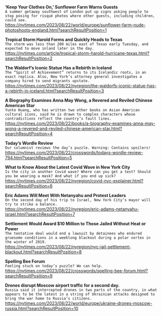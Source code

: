 **‘Keep Your Clothes On,’ Sunflower Farm Warns Guests**\
`A summer getaway southwest of London put up signs asking people to stop posing for risqué photos where other guests, including children, could see.`\
https://nytimes.com/2023/08/22/world/europe/sunflower-farm-nude-photoshoots-england.html?searchResultPosition=1

**Tropical Storm Harold Forms and Quickly Heads to Texas**\
`The storm was less than 200 miles east of Texas early Tuesday, and expected to move inland later in the day.`\
https://nytimes.com/article/tropical-storm-harold-hurricane-texas.html?searchResultPosition=2

**The Waldorf’s Iconic Statue Has a Rebirth in Iceland**\
`The “Spirit of Achievement” returns to its Icelandic roots, in an exact replica. Also, New York’s attorney general investigates a company hired to send migrants upstate.`\
https://nytimes.com/2023/08/22/nyregion/the-waldorfs-iconic-statue-has-a-rebirth-in-iceland.html?searchResultPosition=3

**A Biography Examines Anna May Wong, a Revered and Reviled Chinese American Star**\
`Yunte Huang, who has written two other books on Asian American cultural icons, said he is drawn to complex characters whose contradictions reflect the country’s fault lines.`\
https://nytimes.com/2023/08/22/books/a-biography-examines-anna-may-wong-a-revered-and-reviled-chinese-american-star.html?searchResultPosition=4

**Today’s Wordle Review**\
`Our columnist reviews the day’s puzzle. Warning: Contains spoilers!`\
https://nytimes.com/2023/08/22/crosswords/todays-wordle-review-794.html?searchResultPosition=5

**What to Know About the Latest Covid Wave in New York City**\
`Is the city in another Covid wave? Where can you get a test? Should you be wearing a mask? And what if you end up sick?`\
https://nytimes.com/2023/08/22/nyregion/covid-nyc-explainer.html?searchResultPosition=6

**Eric Adams Will Meet With Netanyahu and Protest Leaders**\
`On the second day of his trip to Israel, New York City’s mayor will try to strike a balance.`\
https://nytimes.com/2023/08/22/nyregion/eric-adams-netanyahu-israel.html?searchResultPosition=7

**Settlement Would Award $10 Million to Those Jailed Without Heat or Power**\
`The tentative deal would end a lawsuit by detainees who endured gruesome conditions in a weeklong blackout during a polar vortex in the winter of 2019.`\
https://nytimes.com/2023/08/22/nyregion/nyc-jail-settlement-blackout.html?searchResultPosition=8

**Spelling Bee Forum**\
`Feeling stuck on today’s puzzle? We can help.`\
https://nytimes.com/2023/08/22/crosswords/spelling-bee-forum.html?searchResultPosition=9

**Drones disrupt Moscow airport traffic for a second day.**\
`Russia said it intercepted drones in two parts of the country, in what appears to be the latest in a string of Ukrainian attacks designed to bring the war home to Russia’s citizens.`\
https://nytimes.com/2023/08/22/world/europe/ukraine-drones-moscow-russia.html?searchResultPosition=10

